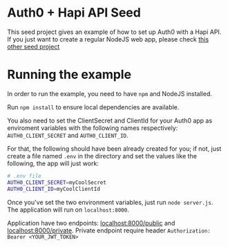 # Auth0 + Hapi API Seed
This seed project gives an example of how to set up Auth0 with a Hapi API. If you just want to create a regular NodeJS web app, please check [this other seed project](https://github.com/auth0/node-auth0/tree/master/examples/nodejs-regular-webapp)

# Running the example
In order to run the example, you need to have `npm` and NodeJS installed.

Run `npm install` to ensure local dependencies are available.

You also need to set the ClientSecret and ClientId for your Auth0 app as enviroment variables with the following names respectively: `AUTH0_CLIENT_SECRET` and `AUTH0_CLIENT_ID`.

For that, the following should have been already created for you; if not, just create a file named `.env` in the directory and set the values like the following, the app will just work:

````bash
# .env file
AUTH0_CLIENT_SECRET=myCoolSecret
AUTH0_CLIENT_ID=myCoolClientId
````

Once you've set the two environment variables, just run `node server.js`. The application will run on `localhost:8000`. 

Application have two endpoints: [localhost:8000/public](http://localhost:8000/public) and [localhost:8000/private](http://localhost:8000/private). Private endpoint require header `Authorization: Bearer <YOUR_JWT_TOKEN>`